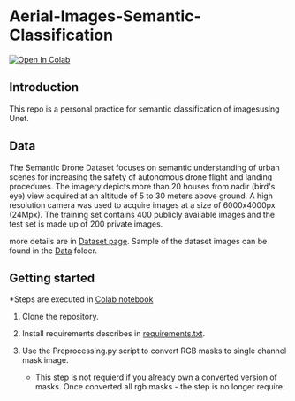 # Aerial-Images-Semantic-Classification

<p>
  <a href="https://colab.research.google.com/drive/1Ulv57Z-VsE_G5drH7aj473uRGyBFWCuk?usp=sharing">
    <img src="https://colab.research.google.com/assets/colab-badge.svg" alt="Open In Colab"/>
  </a>
</p>



## Introduction
This repo is a personal practice for semantic classification of imagesusing Unet.







## Data
The Semantic Drone Dataset focuses on semantic understanding of urban scenes for increasing the safety of autonomous drone flight and landing procedures. The imagery depicts  more than 20 houses from nadir (bird's eye) view acquired at an altitude of 5 to 30 meters above ground. A high resolution camera was used to acquire images at a size of 6000x4000px (24Mpx). The training set contains 400 publicly available images and the test set is made up of 200 private images.

more details are in [Dataset page](https://www.tugraz.at/institute/icg/research/team-fraundorfer/software-media/dronedataset).
Sample of the dataset images can be found in the [Data](https://github.com/OfirMazor/Aerial-Images-Semantic-Classification/blob/main/Data/) folder.






## Getting started
*Steps are executed in [Colab notebook](https://colab.research.google.com/drive/1Ulv57Z-VsE_G5drH7aj473uRGyBFWCuk?usp=sharing)

1) Clone the repository.

2) Install requirements describes in [requirements.txt](https://github.com/OfirMazor/Aerial-Images-Semantic-Classification/blob/main/requirements.txt).

3) Use the Preprocessing.py script to convert RGB masks to single channel mask image.
   * This step is not requierd if you already own a converted version of masks. Once converted all rgb masks - the step is no longer require.
